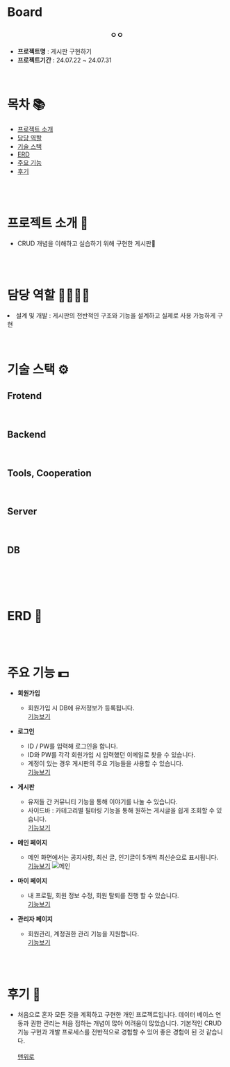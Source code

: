 # Board

<h3 align="center"><strong>ㅇㅇ</strong></h3>



- **프로젝트명** : 게시판 구현하기
- **프로젝트기간** : 24.07.22 ~ 24.07.31

<br/>

# 목차 📚
- <a href="ㅇㅇ">프로젝트 소개</a>
- <a href="ㅇㅇ">담당 역할
- <a href="ㅇㅇ">기술 스택
- <a href="ㅇㅇ">ERD
- <a href="ㅇㅇ">주요 기능
- <a href="ㅇㅇ">후기</a>

<br/>
<br/>

# 프로젝트 소개 🔎

- CRUD 개념을 이해하고 실습하기 위해 구현한 게시판💱
  
  <br/>
  <br/>


# 담당 역할 👨‍👨‍👦‍👦
<li>설계 및 개발 : 게시판의 전반적인 구조와 기능을 설계하고 실제로 사용 가능하게 구현</li>

<br/>
<br/>

# 기술 스택 ⚙

## Frotend


<br/>

## Backend


<br/>

## Tools, Cooperation


<br/>

## Server


<br/>

## DB


<br/>


<br/><br/>

# ERD 📝



<br/><br/>
# 주요 기능 💵
- **회원가입**
  - 회원가입 시 DB에 유저정보가 등록됩니다.<br/>
  <a href="https://ㅇㅇ">기능보기</a>

- **로그인**
  - ID / PW를 입력해 로그인을 합니다.
  - ID와 PW를 각각 회원가입 시 입력했던 이메일로 찾을 수 있습니다.
  - 계정이 있는 경우 게시판의 주요 기능들을 사용할 수 있습니다.<br>
  <a href="https://ㅇㅇ">기능보기</a>

- **게시판**
  - 유저들 간 커뮤니티 기능을 통해 이야기를 나눌 수 있습니다.
  - 사이드바 : 카테고리별 필터링 기능을 통해 원하는 게시글을 쉽게 조회할 수 있습니다.<br>
  <a href="https://ㅇㅇ">기능보기</a>

- **메인 페이지**
  - 메인 화면에서는 공지사항, 최신 글, 인기글이 5개씩 최신순으로 표시됩니다.<br>
  <a href="https://ㅇㅇ">기능보기</a>
  ![메인](https://github.com/user-attachments/assets/96d5116b-de8b-4316-95d8-664dc7cc3241)
  
- **마이 페이지**
  - 내 프로필, 회원 정보 수정, 회원 탈퇴를 진행 할 수 있습니다.<br>
  <a href="https://ㅇㅇ">기능보기</a>

- **관리자 페이지**
  - 회원관리, 계정권한 관리 기능을 지원합니다.<br>
  <a href="https://ㅇㅇ">기능보기</a>
    
<br/>
<br/>

# 후기 🧐
- 처음으로 혼자 모든 것을 계획하고 구현한 개인 프로젝트입니다. 데이터 베이스 연동과 권한 관리는 처음 접하는 개념이 많아 어려움이 많았습니다. 기본적인 CRUD 기능 구현과 개발 프로세스를 전반적으로 경험할 수 있어 좋은 경험이 된 것 같습니다.
<br/><br/>
<a href="ㅇㅇ">맨위로</a>
